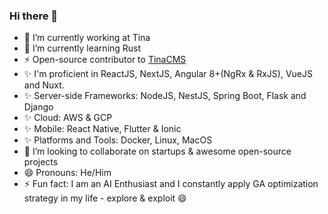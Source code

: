 ### Hi there 👋

- 🔭 I’m currently working at Tina
- 🌱 I’m currently learning Rust
- ⚡ Open-source contributor to [TinaCMS](https://github.com/tinacms)
- ✨ I'm proficient in ReactJS, NextJS, Angular 8+(NgRx & RxJS), VueJS and Nuxt.
- ✨ Server-side Frameworks: NodeJS, NestJS, Spring Boot, Flask and Django
- ✨ Cloud: AWS & GCP
- ✨ Mobile: React Native, Flutter & Ionic
- ✨ Platforms and Tools: Docker, Linux, MacOS
- 👯 I’m looking to collaborate on startups & awesome open-source projects
- 😄 Pronouns: He/Him
- ⚡ Fun fact: I am an AI Enthusiast and I constantly apply GA optimization strategy in my life - explore & exploit 😄

<!--
**Phoenix-Alpha/Phoenix-Alpha** is a ✨ _special_ ✨ repository because its `README.md` (this file) appears on your GitHub profile.

Here are some ideas to get you started:

- 🔭 I’m currently working on ...
- 🌱 I’m currently learning ...
- 👯 I’m looking to collaborate on ...
- 🤔 I’m looking for help with ...
- 💬 Ask me about ...
- 📫 How to reach me: ...
- 😄 Pronouns: ...
- ⚡ Fun fact: ...
-->
